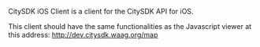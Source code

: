 CitySDK iOS Client is a client for the CitySDK API for iOS.

This client should have the same functionalities as the Javascript viewer at this address: http://dev.citysdk.waag.org/map

